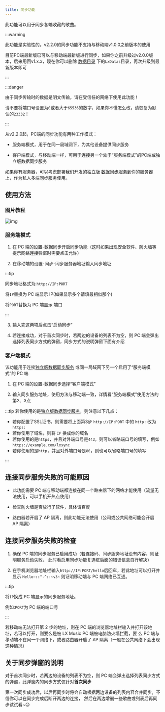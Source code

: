 ```yaml
---
title: 同步功能
---
```


此功能可以用于同步各端收藏的歌曲。

:::warning

此功能是实验性的，v2.2.0的同步功能不支持与移动端v1.0.0之前版本的使用

目前PC端最新版已可以与移动端最新版进行同步，如果你之前升级过v2.0.0版本，后来用回v1.x.x，现在你可以删除
[数据目录](../data-path.html) 下的`LxDatas`目录，再次升级到最新版本即可

:::

:::danger

由于同步传输时的数据是明文传输，请在受信任的网络下使用此功能！

请不要将端口号设置为`0`或者大于`65536`的数字，如果你不懂怎么改，请恢复为默认的`23332`！

:::

从v2.2.0起，PC端的同步功能有两种工作模式：

- 服务端模式，用于在同一局域网下，为其他设备提供同步服务

- 客户端模式，与移动端一样，可用于连接另一个处于“服务端模式”的PC端或独立版数据同步服务

如果你有服务器，可以考虑部署我们开发的独立版
[数据同步服务](https://github.com/lyswhut/lx-music-sync-server#readme)到你的服务器上，作为私人多端同步服务使用。


## 使用方法

### 图片教程

![img](https://i.mji.rip/2023/07/17/25c768cea4c9e645fe7178b996d42a6f.jpeg)


### 服务端模式

1. 在 PC 端的设置-数据同步开启同步功能（这时如果出现安全软件、防火墙等提示网络连接弹窗时需要点击允许）

2. 在移动端的设置-同步-同步服务器地址输入同步地址

:::tip

同步地址格式为:`http://IP:PORT`

将`IP`替换为 PC 端显示 IP(如果显示多个请填最相似那个)

将`PORT`替换为 PC 端显示 端口

:::

3. 输入完这两项后点击“启动同步”

4. 若连接成功，对于首次同步时，若两边的设备的列表不为空，则 PC 端会弹出选择列表同步方式的弹窗，同步方式的说明弹窗下面有介绍


### 客户端模式

该功能用于连接[独立版数据同步服务](https://github.com/lyswhut/lx-music-sync-server#readme)
或同一局域网下另一个启用了“服务端模式”的 PC 端

1. 在 PC 端的设置-数据同步选择“客户端模式”

2. 输入同步服务地址，使用方法与移动端一致，详情看“服务端模式”使用方法的第2、3点

:::tip
若你使用的是[独立版数据同步服务](https://github.com/lyswhut/lx-music-sync-server#readme)，则注意以下几点：

- 若你配置了SSL证书，则需要将上面第3步 `http://IP:PORT` 中的 `http:` 改为 `https:`
- 若你使用了域名，则将 `IP` 换成你的域名
- 若你使用的是`https`，并且对外端口号是`443`，则可以省略端口号的填写，例如 `https://example.com/lxsync`
- 若你使用的是`http`，并且对外端口号是`80`，则也可以省略端口号的填写

:::

## 连接同步服务失败的可能原因

- 此功能需要 PC 端与移动端都连接在同一个路由器下的网络才能使用（流量无法使用，可以手机开热点使用）

- 检查防火墙是否放行了软件，具体请百度

- 路由器若开启了 AP 隔离，则此功能无法使用（公司或公共网络可能会开启 AP 隔离）

## 连接同步服务失败的检查

1. 确保 PC 端的同步服务已启用成功（若连接码、同步服务地址没有内容，则证明服务启动失败，
   此时看启用同步功能复选框后面的错误信息自行解决）

2. 在手机浏览器地址栏输入`http://IP:PORT/hello`后回车，若此地址可以打开并显示 `Hello~::^-^::~v3~`
   则证明移动端与 PC 端网络已互通。

:::tip

将`IP`换成 PC 端显示的同步服务地址。

例如:`PORT`为 PC 端的端口号

:::

若移动端无法打开第 2 步的地址，则在 PC 端的浏览器地址栏输入并打开该地址，若可以打开，则要么是被 LX Music
PC 端被电脑防火墙拦截，要 么 PC 端与移动端不在同一个网络下，或者路由器开启了 AP 隔离（一般在公共网络下会出现这种情况）

## 关于同步弹窗的说明

对于首次同步时，若两边的设备的列表不为空，则 PC 端会弹出选择列表同步方式的弹窗，此弹窗内的同步方式仅针对**首次同步**

第一次同步成功后，以后再同步时将会自动根据两边设备的列表内容合并同步，不信你可以在同步完成后断开两边的连接，
然后在两边增删一些歌曲或列表后再同步试试看~😉
